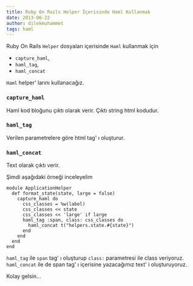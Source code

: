```yaml
---
title: Ruby On Rails Helper İçerisinde Haml Kullanmak
date: 2013-06-22
author: dilekmuhammet
tags: haml
---
```


Ruby On Rails `Helper` dosyaları içerisinde `Haml` kullanmak için

*   `capture_haml`,
*   `haml_tag`,
*   `haml_concat`

`Haml` helper' larını kullanacağız.

### `capture_haml`

Haml kod bloğunu çıktı olarak verir. Çıktı string html kodudur.

### `haml_tag`

Verilen parametrelere göre html tag' ı oluşturur.

### `haml_concat`

Text olarak çıktı verir.

Şimdi aşağıdaki örneği inceleyelim

    module ApplicationHelper
      def format_state(state, large = false)
        capture_haml do
          css_classes = %w(label)
          css_classes << state
          css_classes << 'large' if large
          haml_tag :span, class: css_classes do
            haml_concat t("helpers.state.#{state}")
          end
        end
      end
    end


`haml_tag` ile `span` tag' ı oluşturup `class:` parametresi ile class veriyoruz. `haml_concat` ile de span tag' ı içerisine yazacağımız text' i oluşturuyoruz.

Kolay gelsin...
